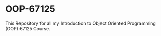 # OOP-67125
This Repository for all my Introduction to Object Oriented Programming (OOP) 67125 Course.
